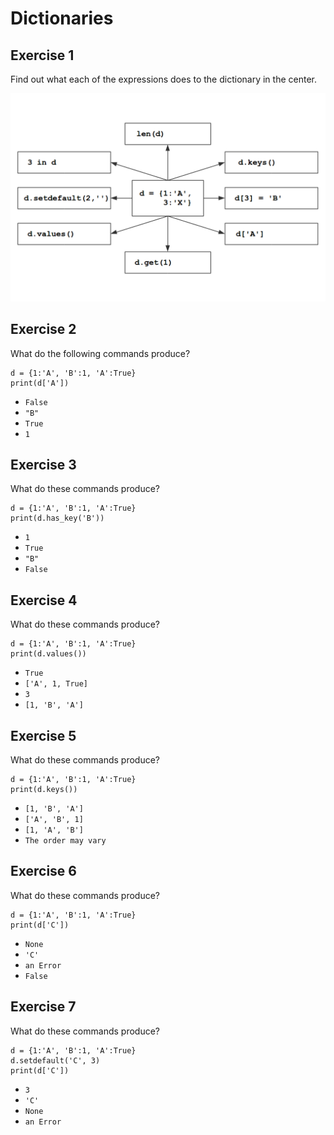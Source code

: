 
# Dictionaries

## Exercise 1

Find out what each of the expressions does to the dictionary in the center.

![dict exercise](../exercises/dicts.png)



## Exercise 2 

What do the following commands produce?

    d = {1:'A', 'B':1, 'A':True}
    print(d['A'])

- `False`
- `"B"`
- `True`
- `1`

## Exercise 3

What do these commands produce?

    d = {1:'A', 'B':1, 'A':True}
    print(d.has_key('B'))

- `1`
- `True`
- `"B"`
- `False`

## Exercise 4

What do these commands produce?

    d = {1:'A', 'B':1, 'A':True}
    print(d.values())

- `True`
- `['A', 1, True]`
- `3`
- `[1, 'B', 'A']`

## Exercise 5

What do these commands produce?

    d = {1:'A', 'B':1, 'A':True}
    print(d.keys())

- `[1, 'B', 'A']`
- `['A', 'B', 1]`
- `[1, 'A', 'B']`
- `The order may vary`


## Exercise 6

What do these commands produce?

    d = {1:'A', 'B':1, 'A':True}
    print(d['C'])

- `None`
- `'C'`
- `an Error`
- `False`


## Exercise 7

What do these commands produce?

    d = {1:'A', 'B':1, 'A':True}
    d.setdefault('C', 3)
    print(d['C'])

- `3`
- `'C'`
- `None`
- `an Error`

